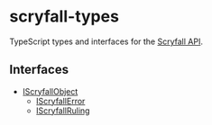 # scryfall-types

TypeScript types and interfaces for the [Scryfall API](https://scryfall.com/docs/api).

## Interfaces

- [IScryfallObject](./src/IScryfallObject.ts)
  - [IScryfallError](./src/IScryfallError.ts)
  - [IScryfallRuling](./src/IScryfallRuling.ts)
